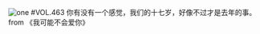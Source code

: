![one](http://image.wufazhuce.com/Fvl3uRam-RMh_B7J9lcczEuN9ZPR)
#VOL.463
你有没有一个感觉，我们的十七岁，好像不过才是去年的事。from 《我可能不会爱你》